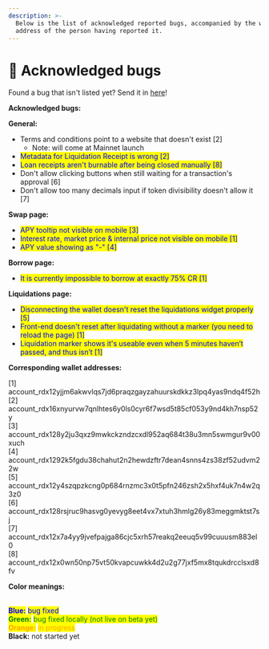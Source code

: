 ```yaml
---
description: >-
  Below is the list of acknowledged reported bugs, accompanied by the wallet
  address of the person having reported it.
---
```


# 🐞 Acknowledged bugs

Found a bug that isn't listed yet? Send it in [here](https://docs.google.com/forms/d/e/1FAIpQLSdh4-J6LsVaROk1C3GwkSRg2oqTvdmEGUWOUFmNd4oX2jI0Tg/viewform)!

**Acknowledged bugs:**

**General:**

* Terms and conditions point to a website that doesn't exist \[2]
  * Note: will come at Mainnet launch
* <mark style="color:blue;">Metadata for Liquidation Receipt is wrong \[2]</mark>
* <mark style="color:blue;">Loan receipts aren't burnable after being closed manually \[8]</mark>
* Don't allow clicking buttons when still waiting for a transaction's approval \[6]
* Don't allow too many decimals input if token divisibility doesn't allow it \[7]

**Swap page:**

* <mark style="color:blue;">APY tooltip not visible on mobile \[3]</mark>
* <mark style="color:blue;">Interest rate, market price & internal price not visible on mobile \[1]</mark>
* <mark style="color:blue;">APY value showing as "-" \[4]</mark>

**Borrow page:**

* <mark style="color:blue;">It is currently impossible to borrow at exactly 75% CR \[1]</mark>

**Liquidations page:**

* <mark style="color:blue;">Disconnecting the wallet doesn't reset the liquidations widget properly \[5]</mark>
* <mark style="color:blue;">Front-end doesn't reset after liquidating without a marker (you need to reload the page) \[1]</mark>
* <mark style="color:blue;">Liquidation marker shows it's useable even when 5 minutes haven’t passed, and thus isn’t \[1]</mark>



**Corresponding wallet addresses:**

\[1]  account\_rdx12yjjm6akwvlqs7jd6praqzgayzahuurskdkkz3lpq4yas9ndq4f52h\
\[2] account\_rdx16xnyurvw7qnlhtes6y0ls0cyr6f7wsd5t85cf053y9nd4kh7nsp52y\
\[3] account\_rdx128y2ju3qxz9mwkckzndzcxdl952aq684t38u3mn5swmgur9v00xuch\
\[4] account\_rdx1292k5fgdu38chahut2n2hewdzftr7dean4snns4zs38zf52udvm22w\
\[5] account\_rdx12y4szqpzkcng0p684rnzmc3x0t5pfn246zsh2x5hxf4uk7n4w2q3z0\
\[6] account\_rdx128rsjruc9hasvg0yevyg8eet4vx7xtuh3hmlg26y83meggmktst7sj\
\[7] account\_rdx12x7a4yy9jvefpajga86cjc5xrh57reakq2eeuq5v99cuuusm883el0\
\[8] account\_rdx12x0wn50np75vt50kvapcuwkk4d2u2g77jxf5mx8tqukdrcclsxd8fv



**Color meanings:**

\
<mark style="color:blue;">**Blue:**</mark> <mark style="color:blue;"></mark><mark style="color:blue;">bug fixed</mark>\
<mark style="color:green;">**Green:**</mark> <mark style="color:green;"></mark><mark style="color:green;">bug fixed locally (not live on beta yet)</mark>\
<mark style="color:orange;">**Orange:**</mark> <mark style="color:orange;"></mark><mark style="color:orange;">in progress</mark>\
**Black:** not started yet
